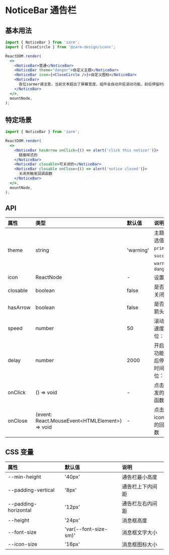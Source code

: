 # NoticeBar 通告栏

## 基本用法

```jsx
import { NoticeBar } from 'zarm';
import { CloseCircle } from '@zarm-design/icons';

ReactDOM.render(
  <>
    <NoticeBar>普通</NoticeBar>
    <NoticeBar theme="danger">自定义主题</NoticeBar>
    <NoticeBar icon={<CloseCircle />}>自定义图标</NoticeBar>
    <NoticeBar>
      各位zarmer请注意，当前文本超出了屏幕宽度，组件会自动开启滚动功能，前后停留时间和滚动速度可以自定义设置，更多用法请参见使用文档。
    </NoticeBar>
  </>,
  mountNode,
);
```

## 特定场景

```jsx
import { NoticeBar } from 'zarm';

ReactDOM.render(
  <>
    <NoticeBar hasArrow onClick={() => alert('click this notice!')}>
      链接样式的
    </NoticeBar>
    <NoticeBar closable>可关闭的</NoticeBar>
    <NoticeBar closable onClose={() => alert('notice closed')}>
      关闭并触发回调函数
    </NoticeBar>
  </>,
  mountNode,
);
```

## API

| 属性     | 类型                                             | 默认值    | 说明                                                   |
| :------- | :----------------------------------------------- | :-------- | :----------------------------------------------------- |
| theme    | string                                           | 'warning' | 主题，可选值 `primary`、`success`、`warning`、`danger` |
| icon     | ReactNode                                        | -         | 设置图标                                               |
| closable | boolean                                          | false     | 是否显示关闭按钮                                       |
| hasArrow | boolean                                          | false     | 是否显示箭头                                           |
| speed    | number                                           | 50        | 滚动时的速度（单位：px/s）                             |
| delay    | number                                           | 2000      | 开启滚动功能时前后停留的时间（单位：ms）               |
| onClick  | () => void                                       | -         | 点击后触发的回调函数                                   |
| onClose  | (event: React.MouseEvent\<HTMLElement\>) => void | -         | 点击关闭 icon 触发的回调函数                           |

## CSS 变量

| 属性                 | 默认值                | 说明             |
| :------------------- | :-------------------- | :--------------- |
| --min-height         | '40px'                | 通告栏最小高度   |
| --padding-vertical   | '8px'                 | 通告栏上下内间距 |
| --padding-horizontal | '12px'                | 通告栏左右内间距 |
| --height             | '24px'                | 消息框高度       |
| --font-size          | 'var(--font-size-sm)' | 消息框文字大小   |
| --icon-size          | '16px'                | 消息框图标大小   |

